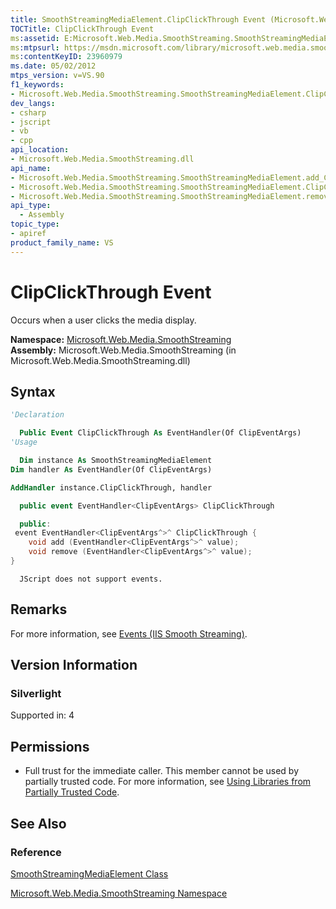 ```yaml
---
title: SmoothStreamingMediaElement.ClipClickThrough Event (Microsoft.Web.Media.SmoothStreaming)
TOCTitle: ClipClickThrough Event
ms:assetid: E:Microsoft.Web.Media.SmoothStreaming.SmoothStreamingMediaElement.ClipClickThrough
ms:mtpsurl: https://msdn.microsoft.com/library/microsoft.web.media.smoothstreaming.smoothstreamingmediaelement.clipclickthrough(v=VS.90)
ms:contentKeyID: 23960979
ms.date: 05/02/2012
mtps_version: v=VS.90
f1_keywords:
- Microsoft.Web.Media.SmoothStreaming.SmoothStreamingMediaElement.ClipClickThrough
dev_langs:
- csharp
- jscript
- vb
- cpp
api_location:
- Microsoft.Web.Media.SmoothStreaming.dll
api_name:
- Microsoft.Web.Media.SmoothStreaming.SmoothStreamingMediaElement.add_ClipClickThrough
- Microsoft.Web.Media.SmoothStreaming.SmoothStreamingMediaElement.ClipClickThrough
- Microsoft.Web.Media.SmoothStreaming.SmoothStreamingMediaElement.remove_ClipClickThrough
api_type:
  - Assembly
topic_type:
- apiref
product_family_name: VS
---
```


# ClipClickThrough Event

Occurs when a user clicks the media display.

**Namespace:**  [Microsoft.Web.Media.SmoothStreaming](microsoft-web-media-smoothstreaming-namespace_1.md)  
**Assembly:**  Microsoft.Web.Media.SmoothStreaming (in Microsoft.Web.Media.SmoothStreaming.dll)

## Syntax

```vb
'Declaration

  Public Event ClipClickThrough As EventHandler(Of ClipEventArgs)
'Usage

  Dim instance As SmoothStreamingMediaElement
Dim handler As EventHandler(Of ClipEventArgs)

AddHandler instance.ClipClickThrough, handler
```

```csharp
  public event EventHandler<ClipEventArgs> ClipClickThrough
```

```cpp
  public:
 event EventHandler<ClipEventArgs^>^ ClipClickThrough {
    void add (EventHandler<ClipEventArgs^>^ value);
    void remove (EventHandler<ClipEventArgs^>^ value);
}
```

```jscript
  JScript does not support events.
```

## Remarks

For more information, see [Events (IIS Smooth Streaming)](events.md).

## Version Information

### Silverlight

Supported in: 4  

## Permissions

  - Full trust for the immediate caller. This member cannot be used by partially trusted code. For more information, see [Using Libraries from Partially Trusted Code](https://msdn.microsoft.com/library/8skskf63).

## See Also

### Reference

[SmoothStreamingMediaElement Class](smoothstreamingmediaelement-class-microsoft-web-media-smoothstreaming_1.md)

[Microsoft.Web.Media.SmoothStreaming Namespace](microsoft-web-media-smoothstreaming-namespace_1.md)
